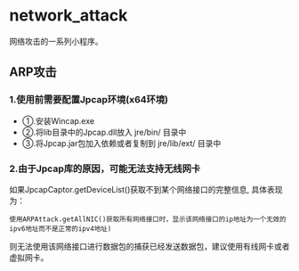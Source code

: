 # network_attack
网络攻击的一系列小程序。
## ARP攻击

### 1.使用前需要配置Jpcap环境(x64环境)
- ①.安装Wincap.exe
- ②.将lib目录中的Jpcap.dll放入 jre/bin/ 目录中
- ③.将Jpcap.jar包加入依赖或者复制到 jre/lib/ext/ 目录中

### 2.由于Jpcap库的原因，可能无法支持无线网卡
如果JpcapCaptor.getDeviceList()获取不到某个网络接口的完整信息, 具体表现为：

`
使用ARPAttack.getAllNIC()获取所有网络接口时，显示该网络接口的ip地址为一个无效的ipv6地址而不是正常的ipv4地址)
`

则无法使用该网络接口进行数据包的捕获已经发送数据包，建议使用有线网卡或者虚拟网卡。
